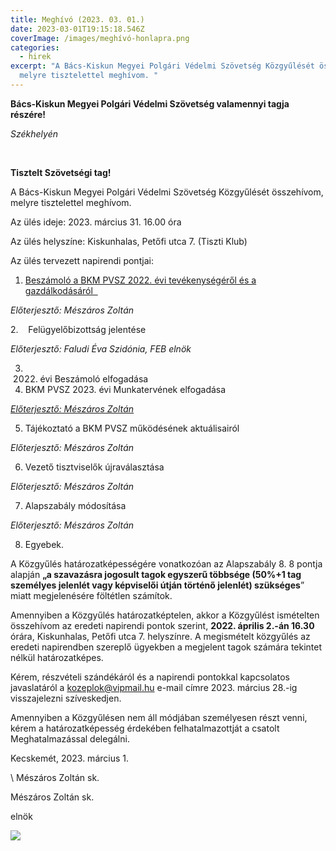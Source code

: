 ```yaml
---
title: Meghívó (2023. 03. 01.)
date: 2023-03-01T19:15:18.546Z
coverImage: /images/meghívó-honlapra.png
categories:
  - hirek
excerpt: "A Bács-Kiskun Megyei Polgári Védelmi Szövetség Közgyűlését összehívom,
  melyre tisztelettel meghívom. "
---
```



**Bács-Kiskun Megyei Polgári Védelmi Szövetség valamennyi tagja részére!**

*Székhelyén*

 

**Tisztelt Szövetségi tag!**

A Bács-Kiskun Megyei Polgári Védelmi Szövetség Közgyűlését összehívom, melyre tisztelettel meghívom.

Az ülés ideje: 2023. március 31. 16.00 óra

Az ülés helyszíne: Kiskunhalas, Petőfi utca 7. (Tiszti Klub)

Az ülés tervezett napirendi pontjai:

1. [Beszámoló a BKM PVSZ 2022. évi tevékenységéről és a gazdálkodásáról  ](<>)

*Előterjesztő: Mészáros Zoltán*

2.    Felügyelőbizottság jelentése

*Előterjesztő: Faludi Éva Szidónia, FEB elnök*

3. 2022. évi Beszámoló elfogadása
4. BKM PVSZ 2023. évi Munkatervének elfogadása

*[Előterjesztő: Mészáros Zoltán](<>)*

5. Tájékoztató a BKM PVSZ működésének aktuálisairól

*Előterjesztő: Mészáros Zoltán*

6. Vezető tisztviselők újraválasztása

*Előterjesztő: Mészáros Zoltán*

7. Alapszabály módosítása

*Előterjesztő: Mészáros Zoltán*

8. Egyebek.

A Közgyűlés határozatképességére vonatkozóan az Alapszabály 8. 8 pontja alapján **„a szavazásra jogosult tagok egyszerű többsége (50%+1 tag személyes jelenlét vagy képviselői útján történő jelenlét) szükséges**” miatt megjelenésére föltétlen számítok.

Amennyiben a Közgyűlés határozatképtelen, akkor a Közgyűlést ismételten összehívom az eredeti napirendi pontok szerint, **2022. április 2.-án 16.30** órára, Kiskunhalas, Petőfi utca 7. helyszínre. A megismételt közgyűlés az eredeti napirendben szereplő ügyekben a megjelent tagok számára tekintet nélkül határozatképes.

Kérem, részvételi szándékáról és a napirendi pontokkal kapcsolatos javaslatáról a [kozeplok@vipmail.hu](mailto:kozeplok@vipmail.hu) e-mail címre 2023. március 28.-ig visszajelezni szíveskedjen.

Amennyiben a Közgyűlésen nem áll módjában személyesen részt venni, kérem a határozatképesség érdekében felhatalmazottját a csatolt Meghatalmazással delegálni.

Kecskemét, 2023. március 1.

\    M﻿észáros Zoltán sk.

 Mészáros Zoltán sk.      

e﻿lnök

![](/images/meghívó-honlapra.png)